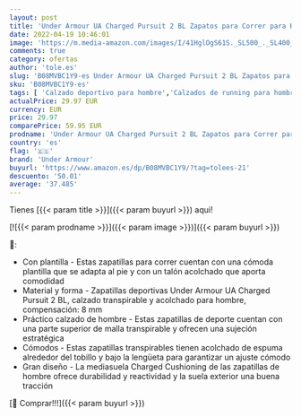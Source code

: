 ```yaml
---
layout: post
title: 'Under Armour UA Charged Pursuit 2 BL Zapatos para Correr para Hombre  Negro  Black / Black / White   45 EU'
date: 2022-04-19 10:46:01
image: 'https://m.media-amazon.com/images/I/41HglOgS61S._SL500_._SL400_.jpg'
comments: true
category: ofertas
author: 'tole.es'
slug: 'B08MVBC1Y9-es Under Armour UA Charged Pursuit 2 BL Zapatos para Correr...'
sku: 'B08MVBC1Y9-es'
tags: [ 'Calzado deportivo para hombre','Calzados de running para hombre','Calzados para correr en asfalto para hombre','Zapatillas y calzado deportivo para hombre','Zapatos','Zapatos para hombre','Zapatos y complementos','under armour','zapatos','🇪🇸', ]
actualPrice: 29.97 EUR
currency: EUR
price: 29.97
comparePrice: 59.95 EUR
prodname: 'Under Armour UA Charged Pursuit 2 BL Zapatos para Correr para Hombre  Negro  Black / Black / White   45 EU'
country: 'es'
flag: '🇪🇸'
brand: 'Under Armour'
buyurl: 'https://www.amazon.es/dp/B08MVBC1Y9/?tag=tolees-21'
descuento: '50.01'
average: '37.485'
---
```


Tienes [{{< param title >}}]({{< param buyurl >}}) aqui!

[![{{< param prodname >}}]({{< param image >}})]({{< param buyurl >}})

🔎:

- Con plantilla - Estas zapatillas para correr cuentan con una cómoda plantilla que se adapta al pie y con un talón acolchado que aporta comodidad
- Material y forma - Zapatillas deportivas Under Armour UA Charged Pursuit 2 BL, calzado transpirable y acolchado para hombre, compensación: 8 mm
- Práctico calzado de hombre - Estas zapatillas de deporte cuentan con una parte superior de malla transpirable y ofrecen una sujeción estratégica
- Cómodos - Estas zapatillas transpirables tienen acolchado de espuma alrededor del tobillo y bajo la lengüeta para garantizar un ajuste cómodo
- Gran diseño - La mediasuela Charged Cushioning de las zapatillas de hombre ofrece durabilidad y reactividad y la suela exterior una buena tracción

[🛒 Comprar!!!]({{< param buyurl >}})
